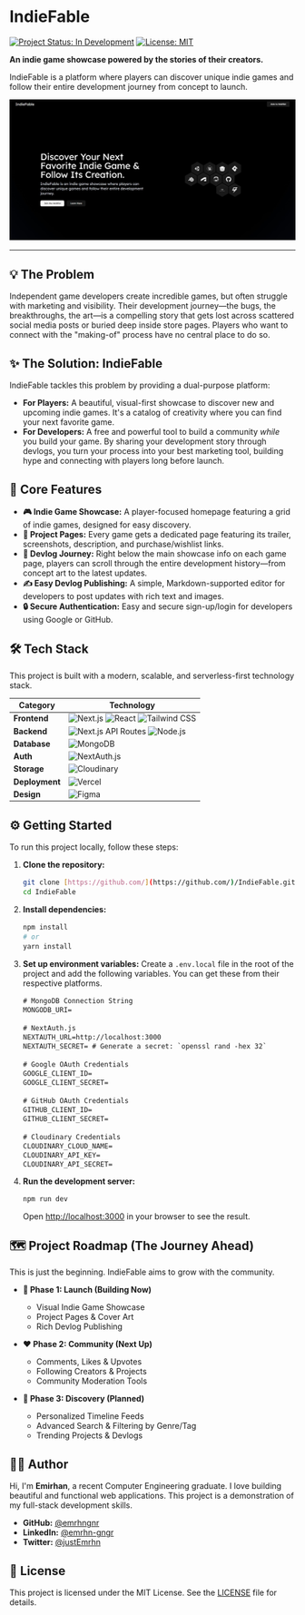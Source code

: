 # IndieFable

[![Project Status: In Development](https://img.shields.io/badge/status-in_development-yellowgreen)](https://github.com/emrhn-gngr/IndieFable)
[![License: MIT](https://img.shields.io/badge/License-MIT-blue.svg)](https://opensource.org/licenses/MIT)

**An indie game showcase powered by the stories of their creators.**

IndieFable is a platform where players can discover unique indie games and follow their entire development journey from concept to launch.

![Live Preview](./public/wishlist.jpg)

---

## 💡 The Problem

Independent game developers create incredible games, but often struggle with marketing and visibility. Their development journey—the bugs, the breakthroughs, the art—is a compelling story that gets lost across scattered social media posts or buried deep inside store pages. Players who want to connect with the "making-of" process have no central place to do so.

## ✨ The Solution: IndieFable

IndieFable tackles this problem by providing a dual-purpose platform:

* **For Players:** A beautiful, visual-first showcase to discover new and upcoming indie games. It's a catalog of creativity where you can find your next favorite game.
* **For Developers:** A free and powerful tool to build a community *while* you build your game. By sharing your development story through devlogs, you turn your process into your best marketing tool, building hype and connecting with players long before launch.

## 🚀 Core Features

* **🎮 Indie Game Showcase:** A player-focused homepage featuring a grid of indie games, designed for easy discovery.
* **📖 Project Pages:** Every game gets a dedicated page featuring its trailer, screenshots, description, and purchase/wishlist links.
* **📜 Devlog Journey:** Right below the main showcase info on each game page, players can scroll through the entire development history—from concept art to the latest updates.
* **✍️ Easy Devlog Publishing:** A simple, Markdown-supported editor for developers to post updates with rich text and images.
* **🔒 Secure Authentication:** Easy and secure sign-up/login for developers using Google or GitHub.

## 🛠️ Tech Stack

This project is built with a modern, scalable, and serverless-first technology stack.

| Category      | Technology                                                                                                                                                                                                                       |
| ------------- | -------------------------------------------------------------------------------------------------------------------------------------------------------------------------------------------------------------------------------- |
| **Frontend** | ![Next.js](https://img.shields.io/badge/Next.js-000000?logo=nextdotjs) ![React](https://img.shields.io/badge/React-61DAFB?logo=react) ![Tailwind CSS](https://img.shields.io/badge/Tailwind_CSS-38B2AC?logo=tailwind-css)           |
| **Backend** | ![Next.js API Routes](https://img.shields.io/badge/Next.js_API-000000?logo=nextdotjs) ![Node.js](https://img.shields.io/badge/Node.js-339933?logo=nodedotjs)                                                                       |
| **Database** | ![MongoDB](https://img.shields.io/badge/MongoDB-47A248?logo=mongodb)                                                                                                                                                               |
| **Auth** | ![NextAuth.js](https://img.shields.io/badge/NextAuth.js-24292E?logo=auth0)                                                                                                                                                        |
| **Storage** | ![Cloudinary](https://img.shields.io/badge/Cloudinary-3448C5?logo=cloudinary)                                                                                                                                                     |
| **Deployment**| ![Vercel](https://img.shields.io/badge/Vercel-000000?logo=vercel)                                                                                                                                                                  |
| **Design** | ![Figma](https://img.shields.io/badge/Figma-F24E1E?logo=figma)                                                                                                                                                                    |

## ⚙️ Getting Started

To run this project locally, follow these steps:

1.  **Clone the repository:**
    ```bash
    git clone [https://github.com/](https://github.com/)/IndieFable.git
    cd IndieFable
    ```

2.  **Install dependencies:**
    ```bash
    npm install
    # or
    yarn install
    ```

3.  **Set up environment variables:**
    Create a `.env.local` file in the root of the project and add the following variables. You can get these from their respective platforms.
    ```env
    # MongoDB Connection String
    MONGODB_URI=

    # NextAuth.js
    NEXTAUTH_URL=http://localhost:3000
    NEXTAUTH_SECRET= # Generate a secret: `openssl rand -hex 32`

    # Google OAuth Credentials
    GOOGLE_CLIENT_ID=
    GOOGLE_CLIENT_SECRET=

    # GitHub OAuth Credentials
    GITHUB_CLIENT_ID=
    GITHUB_CLIENT_SECRET=

    # Cloudinary Credentials
    CLOUDINARY_CLOUD_NAME=
    CLOUDINARY_API_KEY=
    CLOUDINARY_API_SECRET=
    ```

4.  **Run the development server:**
    ```bash
    npm run dev
    ```
    Open [http://localhost:3000](http://localhost:3000) in your browser to see the result.

## 🗺️ Project Roadmap (The Journey Ahead)

This is just the beginning. IndieFable aims to grow with the community.

* **🚀 Phase 1: Launch (Building Now)**
    * Visual Indie Game Showcase
    * Project Pages & Cover Art
    * Rich Devlog Publishing

* **❤️ Phase 2: Community (Next Up)**
    * Comments, Likes & Upvotes
    * Following Creators & Projects
    * Community Moderation Tools

* **🧭 Phase 3: Discovery (Planned)**
    * Personalized Timeline Feeds
    * Advanced Search & Filtering by Genre/Tag
    * Trending Projects & Devlogs

## 👨‍💻 Author

Hi, I'm **Emirhan**, a recent Computer Engineering graduate. I love building beautiful and functional web applications. This project is a demonstration of my full-stack development skills.

* **GitHub:** [@emrhngnr](https://github.com/emrhngngr)
* **LinkedIn:** [@emrhn-gngr](https://www.linkedin.com/in/emrhn-gngr)
* **Twitter:** [@justEmrhn](https://x.com/justEmrhn)

## 📜 License

This project is licensed under the MIT License. See the [LICENSE](LICENSE) file for details.
